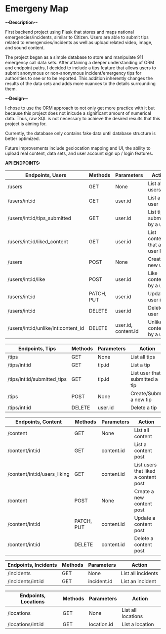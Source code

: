 # **Emergeny Map**

**--Description--**

First backend project using Flask that stores and maps national emergencies/incidents, similar to Citizen. Users are able to submit tips related to emergencies/incidents as well as upload related video, image, and sound content.

The project began as a simple database to store and manipulate 911 emergency call data sets. After attaining a deeper understanding of ORM and endpoint paths, I decided to include a tips feature that allows users to submit anonymous or non-anonymous incident/emergency tips for authorities to see or to be reported. This addition inherently changes the results of the data sets and adds more nuances to the details surrounding them.

**--Design--**

I chose to use the ORM approach to not only get more practice with it but because this project does not inlcude a significant amount of numerical data. Thus, raw SQL is not necessary to achieve the desired results that this project is aiming for.

Currently, the database only contains fake data until database structure is better optimized.

Future improvements include geolocation mapping and UI, the ability to upload real content, data sets, and user account sign up / login features.

**API ENDPOINTS:**

| Endpoints, Users                    | Methods    | Parameters          | Action                         |
| ----------------------------------- | ---------- | ------------------- | ------------------------------ |
| /users                              | GET        | None                | List all users                 |
| /users/int:id                       | GET        | user.id             | List a user                    |
| /users/int:id/tips_submitted        | GET        | user.id             | List tips submitted by a user  |
| /users/int:id/liked_content         | GET        | user.id             | List content that a user liked |
| /users                              | POST       | None                | Creates a new user             |
| /users/int:id/like                  | POST       | user.id             | Like content by a user         |
| /users/int:id                       | PATCH, PUT | user.id             | Update user info               |
| /users/int:id                       | DELETE     | user.id             | Delete a user                  |
| /users/int:id/unlike/int:content_id | DELETE     | user.id, content.id | Unlike content by a user       |

| Endpoints, Tips             | Methods | Parameters | Action                         |
| --------------------------- | ------- | ---------- | ------------------------------ |
| /tips                       | GET     | None       | List all tips                  |
| /tips/int:id                | GET     | tip.id     | List a tip                     |
| /tips/int:id/submitted_tips | GET     | tip.id     | List user that submitted a tip |
| /tips                       | POST    | None       | Create/Submit a new tip        |
| /tips/int:id                | DELETE  | user.id    | Delete a tip                   |

| Endpoints, Content           | Methods    | Parameters | Action                               |
| ---------------------------- | ---------- | ---------- | ------------------------------------ |
| /content                     | GET        | None       | List all content                     |
| /content/int:id              | GET        | content.id | List a content post                  |
| /content/int:id/users_liking | GET        | content.id | List users that liked a content post |
| /content                     | POST       | None       | Create a new content post            |
| /content/int:id              | PATCH, PUT | content.id | Update a content post                |
| /content/int:id              | DELETE     | content.id | Delete a content post                |

| Endpoints, Incidents | Methods | Parameters  | Action             |
| -------------------- | ------- | ----------- | ------------------ |
| /incidents           | GET     | None        | List all incidents |
| /incidents/int:id    | GET     | incident.id | List an incident   |

| Endpoints, Locations | Methods | Parameters  | Action             |
| -------------------- | ------- | ----------- | ------------------ |
| /locations           | GET     | None        | List all locations |
| /locations/int:id    | GET     | location.id | List a location    |
